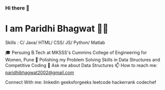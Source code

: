 ### Hi there 👋

# I am Paridhi Bhagwat :woman_technologist:

Skills : C/ Java/ HTML/ CSS/ JS/ Python/ Matlab


🎓 Persuing B.Tech at MKSSS's Cummins College of Engineering for Women, Pune
🌱 Polishing my Problem Solving Skills in Data Structures and Competitive Coding
💬 Ask me about Data Structures
📫 How to reach me: paridhibhagwat2002@gmail.com

Connect With me: 
linkedin       geeksforgeeks       leetcode      hackerrank       codechef
